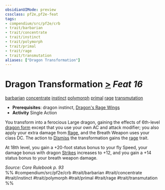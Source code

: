 ```yaml
---
obsidianUIMode: preview
cssclass: pf2e,pf2e-feat
tags:
- compendium/src/pf2e/crb
- trait/barbarian
- trait/concentrate
- trait/instinct
- trait/polymorph
- trait/primal
- trait/rage
- trait/transmutation
aliases: ["Dragon Transformation"]
---
```

# Dragon Transformation  [>](../../Rules/core-rulebook/chapter-9-playing-the-game.md#Actions "Single Action") *Feat 16*  
[barbarian](../../Rules/traits/barbarian.md)  [concentrate](../../Rules/traits/concentrate.md)  [instinct](../../Rules/traits/instinct.md)  [polymorph](../../Rules/traits/polymorph.md)  [primal](../../Rules/traits/primal.md)  [rage](../../Rules/traits/rage.md)  [transmutation](../../Rules/traits/transmutation.md)  

- **Prerequisites**: dragon instinct, [Dragon's Rage Wings](dragons-rage-wings.md)
- **Activity** Single Action

You transform into a ferocious Large dragon, gaining the effects of 6th-level [dragon form](../spells/dragon-form.md) except that you use your own AC and attack modifier; you also apply your extra damage from [Rage](../../Rules/actions/rage.md), and the Breath Weapon uses your class DC. The action to [Dismiss](../../Rules/actions/dismiss.md) the transformation gains the [rage](../../Rules/traits/rage.md) trait.

At 18th level, you gain a +20-foot status bonus to your fly Speed, your damage bonus with dragon [Strikes](../../Rules/actions/strike.md) increases to +12, and you gain a +14 status bonus to your breath weapon damage.

*Source: Core Rulebook p. 93*  
%% #compendium/src/pf2e/crb #trait/barbarian #trait/concentrate #trait/instinct #trait/polymorph #trait/primal #trait/rage #trait/transmutation %%